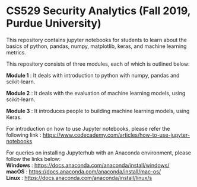 # CS529 Security Analytics (Fall 2019, Purdue University)

This repository contains jupyter notebooks for students to learn about the basics of python, pandas, numpy, matplotlib,
keras, and machine learning metrics.

This repository consists of three modules, each of which is outlined below:  

**Module 1** : It deals with introduction to python with numpy, pandas and scikit-learn.

**Module 2** : It deals with the evaluation of machine learning models, using scikit-learn.

**Module 3** : It introduces people to building machine learning models, using Keras.

For introduction on how to use Jupyter notebooks, please refer the following link : https://www.codecademy.com/articles/how-to-use-jupyter-notebooks  

For queries on installing Jupyterhub with an Anaconda environment, please follow the links below:  
**Windows** : https://docs.anaconda.com/anaconda/install/windows/  
**macOS** : https://docs.anaconda.com/anaconda/install/mac-os/  
**Linux** : https://docs.anaconda.com/anaconda/install/linux/s
